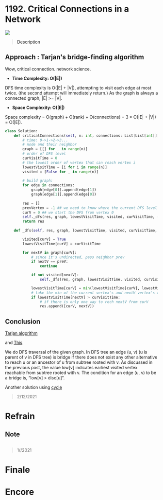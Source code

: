 # 1192. Critical Connections in a Network

![](https://img.shields.io/badge/Difficulty-Hard-%23d9534f)

> [Description](https://leetcode.com/problems/critical-connections-in-a-network/)

## Approach : Tarjan's bridge-finding algorithm

Wow, critical connection. network science.

- **Time Complexity: O(|E|)**

DFS time complexity is O(|E| + |V|), attempting to visit each edge at most twice. (the second attempt will immediately return.)
As the graph is always a connected graph, |E| >= |V|.

- **Space Complexity: O(|E|)**

Space complexity = O(graph) + O(rank) + O(connections) = 3 * O(|E| + |V|) = O(|E|).

```python
class Solution:
    def criticalConnections(self, n: int, connections: List[List[int]]) -> List[List[int]]:
        # time: 0->1->2->3...
        # node and their neighbor
        graph = [[] for _ in range(n)]
        # order of DFS level
        curVisitTime = 0
        # the lowest order of vertex that can reach vertex i
        lowestVisitTime = [i for i in range(n)]
        visited = [False for _ in range(n)]
        
        # build graph:
        for edge in connections:
            graph[edge[0]].append(edge[1])
            graph[edge[1]].append(edge[0])
        
        res = []
        prevVertex = -1 ## we need to know where the current DFS level comes from.         
        curV = 0 ## we start the DFS from vertex 0
        self._dfs(res, graph, lowestVisitTime, visited, curVisitTime, -1, 0)
        return res
    
    def _dfs(self, res, graph, lowestVisitTime, visited, curVisitTime, preV, curV):

        visited[curV] = True 
        lowestVisitTime[curV] = curVisitTime

        for nextV in graph[curV]:
            # since it's undirected, pass neighbor prev
            if nextV == preV:
                continue

            if not visited[nextV]:
                self._dfs(res, graph, lowestVisitTime, visited, curVisitTime + 1, curV, nextV)

            lowestVisitTime[curV] = min(lowestVisitTime[curV], lowestVisitTime[nextV]) 
            # take the min of the current vertex's and nextV vertex's ranking
            if lowestVisitTime[nextV] > curVisitTime:
                # if there is only one way to rech nextV from curV
                res.append([curV, nextV])
```


## Conclusion

[Tarjan algorithm](https://leetcode.com/problems/critical-connections-in-a-network/discuss/410345/Python-\(98-Time-100-Memory\)-clean-solution-with-explanaions-for-confused-people-like-me)

and [This](https://zhuanlan.zhihu.com/p/101923309)

We do DFS traversal of the given graph. In DFS tree an edge (u, v) (u is parent of v in DFS tree) is bridge if there does not exist any other alternative to reach u or an ancestor of u from subtree rooted with v. As discussed in the previous post, the value low[v] indicates earliest visited vertex reachable from subtree rooted with v. The condition for an edge (u, v) to be a bridge is, “low[v] > disc[u]”.

Another solution using [cycle](https://leetcode.com/problems/critical-connections-in-a-network/discuss/382638/DFS-detailed-explanation-O\(orEor\)-solution)

> 2/12/2021

# Refrain

## Note

```python

```

> 1//2021

# Finale

# Encore